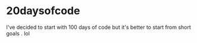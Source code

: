 # 20daysofcode
I've decided to start with 100 days of code but it's better to start from short goals . lol
